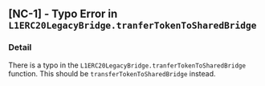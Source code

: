## [NC-1] - Typo Error in `L1ERC20LegacyBridge.tranferTokenToSharedBridge`

### Detail
There is a typo in the `L1ERC20LegacyBridge.tranferTokenToSharedBridge` function. This should be `transferTokenToSharedBridge` instead.